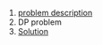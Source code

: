 1. [problem description](https://leetcode.com/problems/target-sum/description/)
2. DP problem
3. [Solution](https://leetcode.com/articles/target-sum/)
